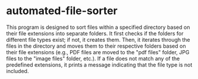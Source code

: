 # automated-file-sorter

This program is designed to sort files within a specified directory based on their file extensions into separate folders. It first checks if the folders for different file types exist; if not, it creates them. Then, it iterates through the files in the directory and moves them to their respective folders based on their file extensions (e.g., PDF files are moved to the "pdf files" folder, JPG files to the "image files" folder, etc.). If a file does not match any of the predefined extensions, it prints a message indicating that the file type is not included.
